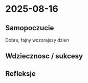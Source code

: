 # 2025-08-16


## Samopoczucie
Dobre, fajny wczorajszy dzien

## Wdziecznosc / sukcesy

## Refleksje

